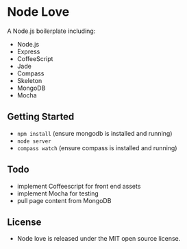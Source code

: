 # Node Love

A Node.js boilerplate including:
- Node.js
- Express
- CoffeeScript
- Jade
- Compass
- Skeleton
- MongoDB
- Mocha


## Getting Started

- `npm install` (ensure mongodb is installed and running)
- `node server`
- `compass watch` (ensure compass is installed and running)

## Todo

- implement Coffeescript for front end assets
- implement Mocha for testing
- pull page content from MongoDB

## License

- Node love is released under the MIT open source license.